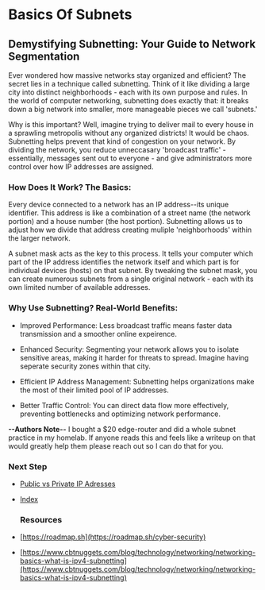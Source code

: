 # Basics Of Subnets

## Demystifying Subnetting: Your Guide to Network Segmentation
Ever wondered how massive networks stay organized and efficient? The secret lies in a technique called subnetting. Think of it like dividing a large city into distinct neighborhoods - each with its own purpose and rules. In the world of computer networking, subnetting does exactly that: it breaks down a big network into smaller, more manageable pieces we call 'subnets.'

Why is this important? Well, imagine trying to deliver mail to every house in a sprawling metropolis without any organized districts! It would be chaos. Subnetting helps prevent that kind of congestion on your network. By dividing the network, you reduce unneccasary 'broadcast traffic' - essentially, messages sent out to everyone - and give administrators more control over how IP addresses are assigned.

### How Does It Work? The Basics:
Every device connected to a network has an IP address--its unique identifier. This address is like a combination of a street name (the network portion) and a house number (the host portion). Subnetting allows us to adjust how we divide that address creating muliple 'neighborhoods' within the larger network.

A subnet mask acts as the key to this process. It tells your computer which part of the IP address identifies the network itself and which part is for individual devices (hosts) on that subnet. By tweaking the subnet mask, you can create numerous subnets from a single original network - each with its own limited number of available addresses.

### Why Use Subnetting? Real-World Benefits:

- Improved Performance: Less broadcast traffic means faster data transmission and a smoother online expeirence.

- Enhanced Security: Segmenting your network allows you to isolate sensitive areas, making it harder for threats to spread. Imagine having seperate security zones within that city.

- Efficient IP Address Management: Subnetting helps organizations make the most of their limited pool of IP addresses.

- Better Traffic Control: You can direct data flow more effectively, preventing bottlenecks and optimizing network performance.


**--Authors Note--** I bought a $20 edge-router and did a whole subnet practice in my homelab. If anyone reads this and feels like a writeup on that would greatly help them please reach out so I can do that for you.



### Next Step
- [Public vs Private IP Adresses](https://github.com/Sisu-Sus/CyberSec-RoadMap/blob/main/Networking_Knowledge/IP_Terms/Public_vs_Private_IP_Addresses.md)
- [Index](https://github.com/Sisu-Sus/CyberSec-RoadMap/blob/main/index.md)

  ### Resources
- [https://roadmap.sh](https://roadmap.sh/cyber-security)
- [https://www.cbtnuggets.com/blog/technology/networking/networking-basics-what-is-ipv4-subnetting](https://www.cbtnuggets.com/blog/technology/networking/networking-basics-what-is-ipv4-subnetting)
